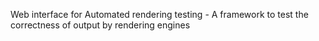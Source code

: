 Web interface for Automated rendering testing - A framework to test the correctness of output by rendering engines

